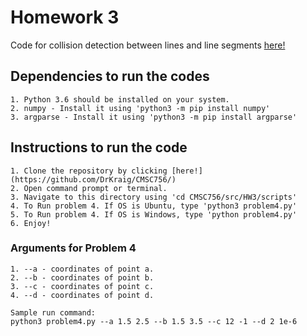 # Homework 3
Code for collision detection between lines and line segments [here!](https://github.com/DrKraig/CMSC756/)

  ## Dependencies to run the codes
    
    1. Python 3.6 should be installed on your system.
    2. numpy - Install it using 'python3 -m pip install numpy'
    3. argparse - Install it using 'python3 -m pip install argparse'

  ## Instructions to run the code

    1. Clone the repository by clicking [here!](https://github.com/DrKraig/CMSC756/) 
    2. Open command prompt or terminal.
    3. Navigate to this directory using 'cd CMSC756/src/HW3/scripts'
    4. To Run problem 4. If OS is Ubuntu, type 'python3 problem4.py'
    5. To Run problem 4. If OS is Windows, type 'python problem4.py'
    6. Enjoy!
    
  ### Arguments for Problem 4
    
    1. --a - coordinates of point a.   
    2. --b - coordinates of point b.
    3. --c - coordinates of point c.
    4. --d - coordinates of point d.
      
    Sample run command:
    python3 problem4.py --a 1.5 2.5 --b 1.5 3.5 --c 12 -1 --d 2 1e-6

